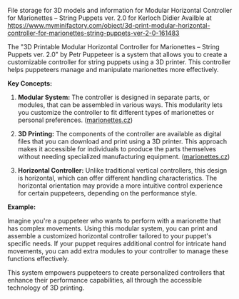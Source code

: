 File storage for 3D models and information for Modular Horizontal Controller for Marionettes – String Puppets ver. 2.0 for Kerloch Didier 
Availble at https://www.myminifactory.com/object/3d-print-modular-horizontal-controller-for-marionettes-string-puppets-ver-2-0-161483

The "3D Printable Modular Horizontal Controller for Marionettes – String Puppets ver. 2.0" by Petr Puppeteer is a system that allows you to create a customizable controller for string puppets using a 3D printer. This controller helps puppeteers manage and manipulate marionettes more effectively.

**Key Concepts:**

1. **Modular System:** The controller is designed in separate parts, or modules, that can be assembled in various ways. This modularity lets you customize the controller to fit different types of marionettes or personal preferences. ([marionettes.cz](https://www.marionettes.cz/en-USD-USA/detail/1110-Controller-dancing-marionettes-3D-print-modular?utm_source=chatgpt.com))

2. **3D Printing:** The components of the controller are available as digital files that you can download and print using a 3D printer. This approach makes it accessible for individuals to produce the parts themselves without needing specialized manufacturing equipment. ([marionettes.cz](https://www.marionettes.cz/en-USD-USA/detail/1110-Controller-dancing-marionettes-3D-print-modular?utm_source=chatgpt.com))

3. **Horizontal Controller:** Unlike traditional vertical controllers, this design is horizontal, which can offer different handling characteristics. The horizontal orientation may provide a more intuitive control experience for certain puppeteers, depending on the performance style.

**Example:**

Imagine you're a puppeteer who wants to perform with a marionette that has complex movements. Using this modular system, you can print and assemble a customized horizontal controller tailored to your puppet's specific needs. If your puppet requires additional control for intricate hand movements, you can add extra modules to your controller to manage these functions effectively.

This system empowers puppeteers to create personalized controllers that enhance their performance capabilities, all through the accessible technology of 3D printing. 




